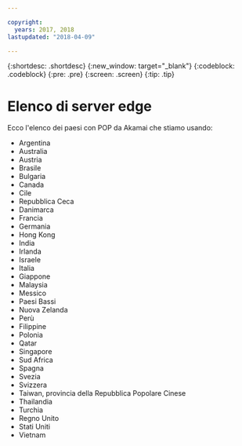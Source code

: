 ```yaml
---

copyright:
  years: 2017, 2018
lastupdated: "2018-04-09"

---
```


{:shortdesc: .shortdesc}
{:new_window: target="_blank"}
{:codeblock: .codeblock}
{:pre: .pre}
{:screen: .screen}
{:tip: .tip}

# Elenco di server edge

Ecco l'elenco dei paesi con POP da Akamai che stiamo usando:
 
* Argentina
* Australia
* Austria
* Brasile
* Bulgaria
* Canada
* Cile
* Repubblica Ceca
* Danimarca
* Francia
* Germania
* Hong Kong 
* India
* Irlanda
* Israele
* Italia
* Giappone
* Malaysia
* Messico
* Paesi Bassi
* Nuova Zelanda
* Perù
* Filippine
* Polonia
* Qatar
* Singapore
* Sud Africa
* Spagna
* Svezia
* Svizzera
* Taiwan, provincia della Repubblica Popolare Cinese
* Thailandia
* Turchia
* Regno Unito
* Stati Uniti
* Vietnam
